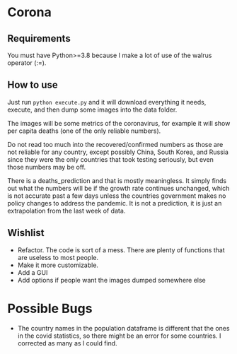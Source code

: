# Corona
## Requirements
You must have Python>=3.8  because I make a lot of use of the walrus operator (:=).

## How to use
Just run `python execute.py` and it will download everything it needs, execute, and then dump some images into the data folder.

The images will be some metrics of the coronavirus, for example it will show per capita deaths (one of the only reliable numbers).

Do not read too much into the recovered/confirmed numbers as those are not reliable for any country, except possibly China, South Korea, and Russia since they were the only countries that took testing seriously, but even those numbers may be off.

There is a deaths_prediction and that is mostly meaningless. It simply finds out what the numbers will be if the growth rate continues unchanged, which is not accurate past a few days unless the countries government makes no policy changes to address the pandemic. It is not a prediction, it is just an extrapolation from the last week of data.

## Wishlist
- Refactor. The code is sort of a mess. There are plenty of functions that are useless to most people.
- Make it more customizable.
- Add a GUI
- Add options if people want the images dumped somewhere else

# Possible Bugs
- The country names in the population dataframe is different that the ones in the covid statistics, so there might be an error for some countries. I corrected as many as I could find.
